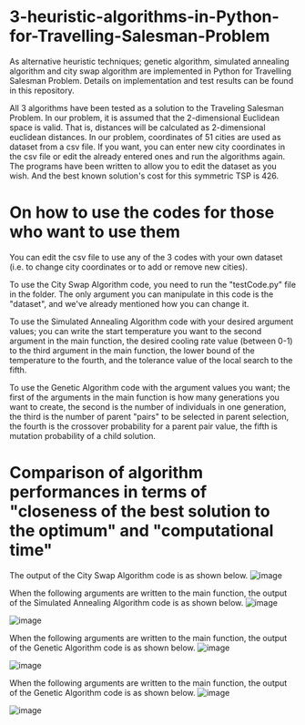 # 3-heuristic-algorithms-in-Python-for-Travelling-Salesman-Problem
As alternative heuristic techniques; genetic algorithm, simulated annealing algorithm and city swap algorithm are implemented in Python for Travelling Salesman Problem. Details on implementation and test results can be found in this repository. 

All 3 algorithms have been tested as a solution to the Traveling Salesman Problem. In our problem, it is assumed that the 2-dimensional Euclidean space is valid. That is, distances will be calculated as 2-dimensional euclidean distances. In our problem, coordinates of 51 cities are used as dataset from a csv file. If you want, you can enter new city coordinates in the csv file or edit the already entered ones and run the algorithms again. The programs have been written to allow you to edit the dataset as you wish. 
And the best known solution's cost for this symmetric TSP is 426.

# On how to use the codes for those who want to use them
You can edit the csv file to use any of the 3 codes with your own dataset (i.e. to change city coordinates or to add or remove new cities).

To use the City Swap Algorithm code, you need to run the "testCode.py" file in the folder. The only argument you can manipulate in this code is the "dataset", and we've already mentioned how you can change it.

To use the Simulated Annealing Algorithm code with your desired argument values; you can write the start temperature you want to the second argument in the main function, the desired cooling rate value (between 0-1) to the third argument in the main function, the lower bound of the temperature to the fourth, and the tolerance value of the local search to the fifth.

To use the Genetic Algorithm code with the argument values you want; the first of the arguments in the main function is how many generations you want to create, the second is the number of individuals in one generation, the third is the number of parent "pairs" to be selected in parent selection, the fourth is the crossover probability for a parent pair value, the fifth is mutation probability of a child solution. 

# Comparison of algorithm performances in terms of "closeness of the best solution to the optimum" and "computational time"

The output of the City Swap Algorithm code is as shown below.
![image](https://user-images.githubusercontent.com/82934361/169900647-fb10fa0b-7619-471e-beaa-a8dbc55808cd.png)

When the following arguments are written to the main function, the output of the Simulated Annealing Algorithm code is as shown below.
![image](https://user-images.githubusercontent.com/82934361/169907189-3f5c0958-81c2-4234-83af-659759b58fba.png)

![image](https://user-images.githubusercontent.com/82934361/169902750-0e2cca4e-47df-413d-9473-574648d906ba.png)

When the following arguments are written to the main function, the output of the Genetic Algorithm code is as shown below.
![image](https://user-images.githubusercontent.com/82934361/169906970-3ba84ad1-7a45-4680-8194-c6ff123c3829.png)

![image](https://user-images.githubusercontent.com/82934361/169904072-0fdfb5aa-def6-477f-bee4-d0d7df74c07d.png)

When the following arguments are written to the main function, the output of the Genetic Algorithm code is as shown below.
![image](https://user-images.githubusercontent.com/82934361/169905468-c6044ea8-5ced-4332-9b26-611bdbd3dfe1.png)

![image](https://user-images.githubusercontent.com/82934361/169905598-890672d5-e243-46fb-9c24-503942d37c66.png)


